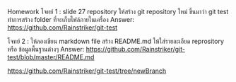 Homework
โจทย์ 1 : slide 27 repository ให้สร้าง git repository ใหม่ ขึ้นมาว่า git test ทำการสร้าง folder ที่จะเก็บไฟล์ภายในเครื่อง
Answer: https://github.com/Rainstriker/git-test

โจทย์ 2 : ให้ลองเขียน markdown file สร้าง README.md ให้ใส่รายละเอียด reprository หรือ ข้อมูลพื้นฐานต่างๆ
Answer: https://github.com/Rainstriker/git-test/blob/master/README.md

 

https://github.com/Rainstriker/git-test/tree/newBranch